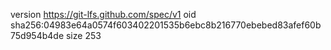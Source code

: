 version https://git-lfs.github.com/spec/v1
oid sha256:04983e64a0574f603402201535b6ebc8b216770ebebed83afef60b75d954b4de
size 253
